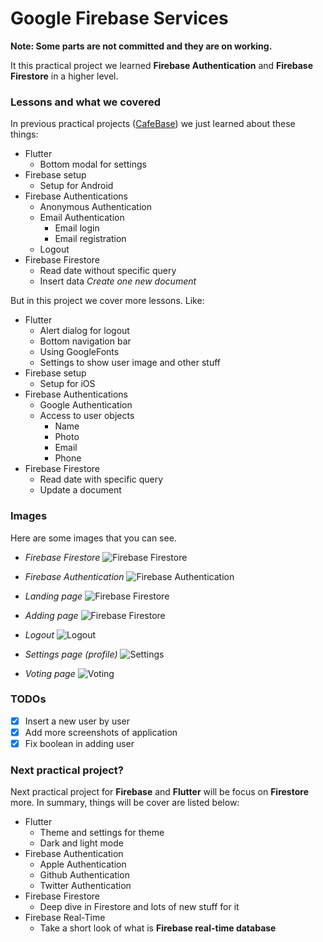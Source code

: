 # Google Firebase Services

**Note: Some parts are not committed and they are on working.**

It this practical project we learned **Firebase Authentication** and **Firebase Firestore** in a higher level.

### Lessons and what we covered

In previous practical projects ([CafeBase](https://github.com/BlackIQ/cafebase)) we just learned about these things:

- Flutter
  - Bottom modal for settings
- Firebase setup
  - Setup for Android
- Firebase Authentications
  - Anonymous Authentication
  - Email Authentication
    - Email login
    - Email registration
  - Logout
- Firebase Firestore
  - Read date without specific query
  - Insert data _Create one new document_

But in this project we cover more lessons. Like:

- Flutter
  - Alert dialog for logout
  - Bottom navigation bar
  - Using GoogleFonts
  - Settings to show user image and other stuff
- Firebase setup
  - Setup for iOS
- Firebase Authentications
  - Google Authentication
  - Access to user objects
    - Name
    - Photo
    - Email
    - Phone
- Firebase Firestore
  - Read date with specific query
  - Update a document

### Images

Here are some images that you can see.

- _Firebase Firestore_
  ![Firebase Firestore](assets/browser-firestore.png)

- _Firebase Authentication_
  ![Firebase Authentication](assets/browser-authentication.png)

- _Landing page_
  ![Firebase Firestore](assets/home.png)

- _Adding page_
  ![Firebase Firestore](assets/add.png)

- _Logout_
  ![Logout](assets/logout.png)

- _Settings page (profile)_
  ![Settings](assets/settings.png)

- _Voting page_
  ![Voting](assets/vote.png)

### TODOs

- [x] Insert a new user by user
- [x] Add more screenshots of application
- [x] Fix boolean in adding user

### Next practical project?

Next practical project for **Firebase** and **Flutter** will be focus on **Firestore** more. In summary, things will be cover are listed below:

- Flutter
  - Theme and settings for theme
  - Dark and light mode
- Firebase Authentication
  - Apple Authentication
  - Github Authentication
  - Twitter Authentication
- Firebase Firestore
  - Deep dive in Firestore and lots of new stuff for it
- Firebase Real-Time
  - Take a short look of what is **Firebase real-time database**
